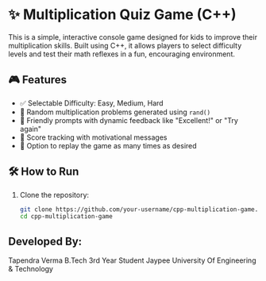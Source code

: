 # ✨ Multiplication Quiz Game (C++)

This is a simple, interactive console game designed for kids to improve their multiplication skills. Built using C++, it allows players to select difficulty levels and test their math reflexes in a fun, encouraging environment.

## 🎮 Features

- ✅ Selectable Difficulty: Easy, Medium, Hard
- 🔢 Random multiplication problems generated using `rand()`
- 🧒 Friendly prompts with dynamic feedback like "Excellent!" or "Try again"
- 💯 Score tracking with motivational messages
- 🔁 Option to replay the game as many times as desired

## 🛠️ How to Run

1. Clone the repository:
   ```bash
   git clone https://github.com/your-username/cpp-multiplication-game.git
   cd cpp-multiplication-game
## Developed By:
Tapendra Verma 
B.Tech 3rd Year Student
Jaypee University Of Engineering & Technology 

